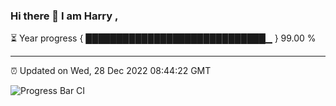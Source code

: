 ### Hi there 👋 I am Harry , 

⏳ Year progress { █████████████████████████████▁ } 99.00 %

---

⏰ Updated on Wed, 28 Dec 2022 08:44:22 GMT

![Progress Bar CI](https://github.com/duykhang68/duykhang68/workflows/Progress%20Bar%20CI/badge.svg)
